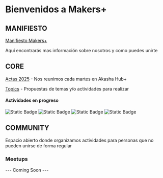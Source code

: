 # Bienvenidos a Makers+ 

## MANIFIESTO
[Manifiesto Makers+](CORE/manifiesto.md)

Aquí encontrarás mas información sobre nosotros y como puedes unirte 


## CORE
[Actas 2025](CORE/Actas/2025.md) - Nos reunimos cada martes en Akasha Hub+

[Topics](CORE/topics.md) - Propuestas de temas y/o actividades para realizar  


#### Actividades en progreso 
![Static Badge](https://img.shields.io/badge/Propuesta%20gr%C3%A1fica%20para%20logo%20Makers%2B-violet)
![Static Badge](https://img.shields.io/badge/Propuesta%20gr%C3%A1fica%20para%20compartir%20nuestro%20manifiesto%20(web%20%26%20fanzine)-violet)
![Static Badge](https://img.shields.io/badge/Definir%20Next%20Steps%20proyecto%20Aether-violet)
![Static Badge](https://img.shields.io/badge/Definici%C3%B3n%3A%20acuerdos%20para%20documentar%20y%20estructura-violet)


## COMMUNITY 
Espacio abierto donde organizamos actividades para personas que no pueden unirse de forma regular

### Meetups
--- Coming Soon --- 
